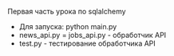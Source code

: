 Первая часть урока по sqlalchemy

* Для запуска: python main.py
* news_api.py = jobs_api.py - обработчик API
* test.py - тестирование обработчика API
